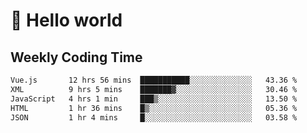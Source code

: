 # 🍻 Hello world

## Weekly Coding Time
<!--START_SECTION:waka-->

```txt
Vue.js       12 hrs 56 mins  ███████████░░░░░░░░░░░░░░   43.36 %
XML          9 hrs 5 mins    ███████▓░░░░░░░░░░░░░░░░░   30.46 %
JavaScript   4 hrs 1 min     ███▒░░░░░░░░░░░░░░░░░░░░░   13.50 %
HTML         1 hr 36 mins    █▒░░░░░░░░░░░░░░░░░░░░░░░   05.36 %
JSON         1 hr 4 mins     █░░░░░░░░░░░░░░░░░░░░░░░░   03.58 %
```

<!--END_SECTION:waka-->
